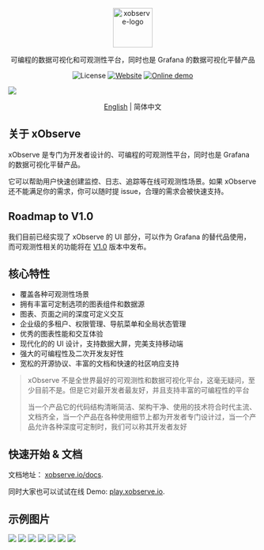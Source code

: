 <p align="center">
  <img src="https://xobserve.io/logo.png" alt="xobserve-logo" width="80" />
</p>


<p align="center">
   可编程的数据可视化和可观测性平台，同时也是 Grafana 的数据可视化平替产品
</p>

<p align="center">
    <img alt="License" src="https://img.shields.io/badge/license-Apache2.0-brightgreen"> 
    <a href="https://xobserve.io"><img alt="Website" src="https://img.shields.io/badge/官网-xobserve.io-blue"></a>
    <a href="https://play.xobserve.io"><img alt="Online demo" src="https://img.shields.io/badge/在线-demo-blue"></a>
</p>


<div>
   <img src="https://github.com/xObserve/assets/blob/main/datav-readme/home-example1.jpg?raw=true" />
   <p align="center">
        <a href="./README.md">English</a> | 简体中文
  </p>
</div>
  
  
## 关于 xObserve

xObserve 是专门为开发者设计的、可编程的可观测性平台，同时也是 Grafana 的数据可视化平替产品。

它可以帮助用户快速创建监控、日志、追踪等在线可观测性场景。如果 xObserve 还不能满足你的需求，你可以随时提 issue，合理的需求会被快速支持。

## Roadmap to V1.0

我们目前已经实现了 xObserve 的 UI 部分，可以作为 Grafana 的替代品使用，而可观测性相关的功能将在 [V1.0](https://github.com/xObserve/xObserve/milestone/7) 版本中发布。


## 核心特性

- 覆盖各种可观测性场景
- 拥有丰富可定制选项的图表组件和数据源
- 图表、页面之间的深度可定义交互
- 企业级的多租户、权限管理、导航菜单和全局状态管理
- 优秀的图表性能和交互体验
- 现代化的的 UI 设计，支持数据大屏，完美支持移动端
- 强大的可编程性及二次开发友好性
- 宽松的开源协议、丰富的文档和快速的社区响应支持

> xObserve 不是全世界最好的可观测性和数据可视化平台，这毫无疑问，至少目前不是。但是它对最开发者最友好，并且支持丰富的可编程性的平台
> 
> 当一个产品它的代码结构清晰简洁、架构干净、使用的技术符合时代主流、文档齐全，当一个产品在各种使用细节上都为开发者专门设计过，当一个产品允许各种深度可定制时，我们可以称其开发者友好

## 快速开始 & 文档

文档地址： [xobserve.io/docs](https://zh.xobserve.io/docs).

同时大家也可以试试在线 Demo:  [play.xobserve.io](https://play.xobserve.io).


## 示例图片

<img src="https://github.com/xObserve/assets/blob/main/datav-readme/home-example1.jpg?raw=true" />

<img src="https://github.com/xObserve/assets/blob/main/datav-readme/runtime-example.jpg?raw=true" />

<img src="https://github.com/xObserve/assets/blob/main/datav-readme/host-example.jpg?raw=true" />

<img src="https://github.com/xObserve/assets/blob/main/datav-readme/trace-search-example.jpg?raw=true" />

<img src="https://github.com/xObserve/assets/blob/main/datav-readme/trace-example.jpg?raw=true" />

<img src="https://github.com/xObserve/assets/blob/main/datav-readme/log-example.jpg?raw=true" />

<img src="https://github.com/xObserve/assets/blob/main/datav-readme/alert-example.jpg?raw=true" />


